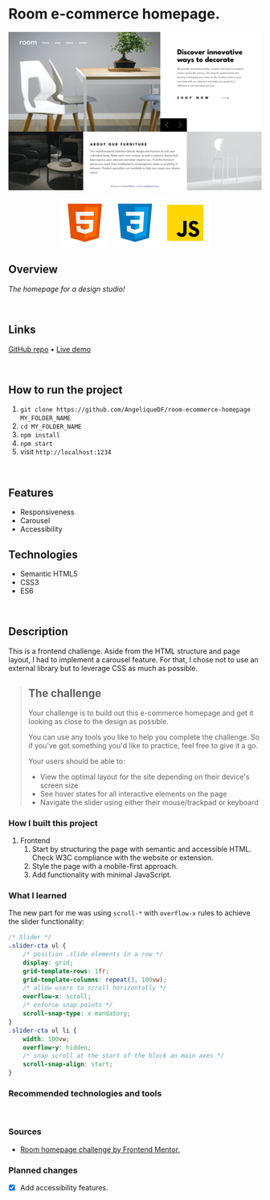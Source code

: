 # Room e-commerce homepage.

![Live version preview for the Room homepage coding challenge](./src/images/room-ecommerce-homepage.vercel.app.png)

<div align="center">
  <img src="./src/images/logo-html5.svg">
  <img src="./src/images/logo-css3.svg">
  <img src="./src/images/logo-javascript-img.svg">
</div>

## Overview

_The homepage for a design studio!_

<br />

## Links

<p>
<a href="https://github.com/AngeliqueDF/room-ecommerce-homepage">GitHub repo</a> • <a href="https://room-ecommerce-homepage.vercel.app/">Live demo </a>
</p>

<br />

## How to run the project

1. `git clone https://github.com/AngeliqueDF/room-ecommerce-homepage MY_FOLDER_NAME`
2. `cd MY_FOLDER_NAME`
3. `npm install`
4. `npm start`
5. visit `http://localhost:1234`

<br />

## Features

- Responsiveness
- Carousel
- Accessibility

## Technologies

- Semantic HTML5
- CSS3
- ES6

<br />

## Description

This is a frontend challenge. Aside from the HTML structure and page layout, I had to implement a carousel feature. For that, I chose not to use an external library but to leverage CSS as much as possible.

> ## The challenge
>
> Your challenge is to build out this e-commerce homepage and get it looking as close to the design as possible.
>
> You can use any tools you like to help you complete the challenge. So if you've got something you'd like to practice, feel free to give it a go.
>
> Your users should be able to:
>
> - View the optimal layout for the site depending on their device's screen size
> - See hover states for all interactive elements on the page
> - Navigate the slider using either their mouse/trackpad or keyboard

### How I built this project

1. Frontend
   1. Start by structuring the page with semantic and accessible HTML. Check W3C compliance with the website or extension.
   2. Style the page with a mobile-first approach.
   3. Add functionality with minimal JavaScript.

### What I learned

The new part for me was using `scroll-*` with `overflow-x` rules to achieve the slider functionality:

```css
/* Slider */
.slider-cta ul {
	/* position .slide elements in a row */
	display: grid;
	grid-template-rows: 1fr;
	grid-template-columns: repeat(3, 100vw);
	/* allow users to scroll horizontally */
	overflow-x: scroll;
	/* enforce snap points */
	scroll-snap-type: x mandatory;
}
.slider-cta ul li {
	width: 100vw;
	overflow-y: hidden;
	/* snap scroll at the start of the block an main axes */
	scroll-snap-align: start;
}
```

### Recommended technologies and tools

<br />

### Sources

- [Room homepage challenge by Frontend Mentor.](https://www.frontendmentor.io/challenges/room-homepage-BtdBY_ENq)

### Planned changes

- [x] Add accessibility features.
